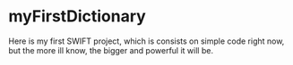 # myFirstDictionary
Here is my first SWIFT project, which is consists on simple code right now, but the more ill know, the bigger and powerful it will be.
